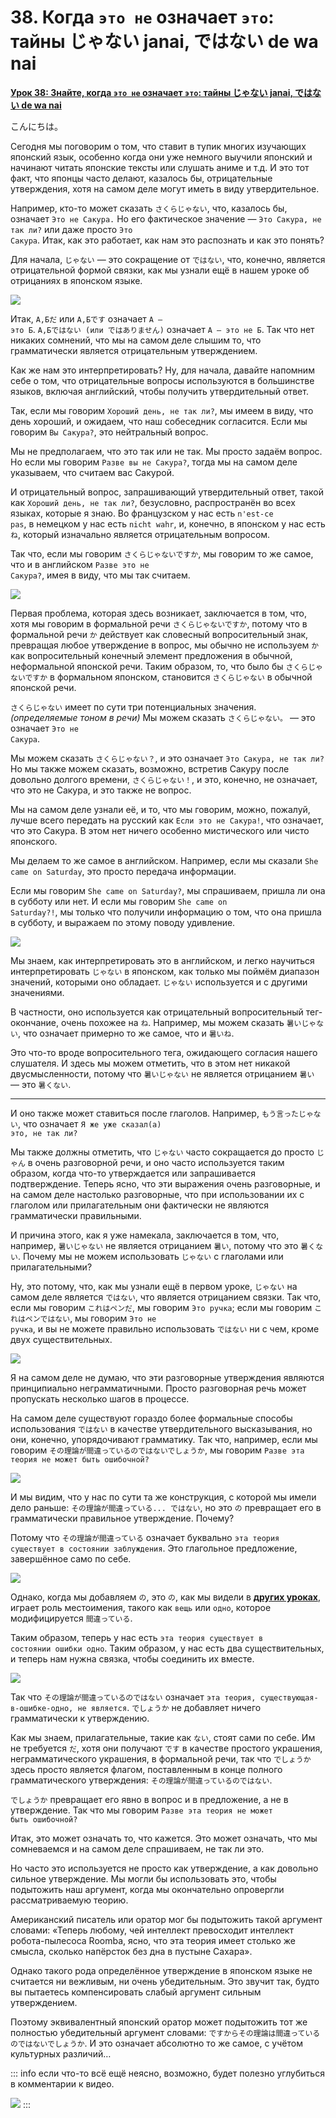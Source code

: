 # **38. Когда <code>это не</code> означает <code>это</code>: тайны じゃない janai, ではない de wa nai**

[**Урок 38: Знайте, когда <code>это не</code> означает <code>это</code>: тайны じゃない janai, ではない de wa nai**](https://www.youtube.com/watch?v=so7BXOwSyEU&list=PLg9uYxuZf8x_A-vcqqyOFZu06WlhnypWj&index=40&pp=iAQB)

こんにちは。

Сегодня мы поговорим о том, что ставит в тупик многих изучающих японский язык, особенно когда они уже немного выучили японский и начинают читать японские тексты или слушать аниме и т.д. И это тот факт, что японцы часто делают, казалось бы, отрицательные утверждения, хотя на самом деле могут иметь в виду утвердительное.

Например, кто-то может сказать <code>さくらじゃない</code>, что, казалось бы, означает <code>Это не Сакура.</code> Но его фактическое значение — <code>Это Сакура, не так ли?</code> или даже просто <code>Это Сакура</code>. Итак, как это работает, как нам это распознать и как это понять?

Для начала, <code>じゃない</code> — это сокращение от <code>ではない</code>, что, конечно, является отрицательной формой связки, как мы узнали ещё в нашем уроке об отрицаниях в японском языке.

![](image427.webp)

Итак, <code>А,Бだ</code> или <code>А,Бです</code> означает <code>А — это Б</code>. <code>А,Бではない (или ではありません)</code> означает <code>А — это не Б</code>. Так что нет никаких сомнений, что мы на самом деле слышим то, что грамматически является отрицательным утверждением.

Как же нам это интерпретировать? Ну, для начала, давайте напомним себе о том, что отрицательные вопросы используются в большинстве языков, включая английский, чтобы получить утвердительный ответ.

Так, если мы говорим <code>Хороший день, не так ли?</code>, мы имеем в виду, что день хороший, и ожидаем, что наш собеседник согласится. Если мы говорим <code>Вы Сакура?</code>, это нейтральный вопрос.

Мы не предполагаем, что это так или не так. Мы просто задаём вопрос. Но если мы говорим <code>Разве вы не Сакура?</code>, тогда мы на самом деле указываем, что считаем вас Сакурой.

И отрицательный вопрос, запрашивающий утвердительный ответ, такой как <code>Хороший день, не так ли?</code>, безусловно, распространён во всех языках, которые я знаю. Во французском у нас есть <code>n'est-ce pas</code>, в немецком у нас есть <code>nicht wahr</code>, и, конечно, в японском у нас есть <code>ね</code>, который изначально является отрицательным вопросом.

Так что, если мы говорим <code>さくらじゃないですか</code>, мы говорим то же самое, что и в английском <code>Разве это не Сакура?</code>, имея в виду, что мы так считаем.

![](image283.webp)

Первая проблема, которая здесь возникает, заключается в том, что, хотя мы говорим в формальной речи <code>さくらじゃないですか</code>, потому что в формальной речи <code>か</code> действует как словесный вопросительный знак, превращая любое утверждение в вопрос, мы обычно не используем <code>か</code> как вопросительный конечный элемент предложения в обычной, неформальной японской речи. Таким образом, то, что было бы <code>さくらじゃないですか</code> в формальном японском, становится <code>さくらじゃない</code> в обычной японской речи.

<code>さくらじゃない</code> имеет по сути три потенциальных значения. *(определяемые тоном в речи)* Мы можем сказать <code>さくらじゃない。</code> — это означает <code>Это не Сакура</code>.

Мы можем сказать <code>さくらじゃない？</code>, и это означает <code>Это Сакура, не так ли?</code> Но мы также можем сказать, возможно, встретив Сакуру после довольно долгого времени, <code>さくらじゃない！</code>, и это, конечно, не означает, что это не Сакура, и это также не вопрос.

Мы на самом деле узнали её, и то, что мы говорим, можно, пожалуй, лучше всего передать на русский как <code>Если это не Сакура!</code>, что означает, что это Сакура. В этом нет ничего особенно мистического или чисто японского.

Мы делаем то же самое в английском. Например, если мы сказали <code>She came on Saturday</code>, это просто передача информации.

Если мы говорим <code>She came on Saturday?</code>, мы спрашиваем, пришла ли она в субботу или нет. И если мы говорим <code>She came on Saturday?!</code>, мы только что получили информацию о том, что она пришла в субботу, и выражаем по этому поводу удивление.

![](image1046.webp)

Мы знаем, как интерпретировать это в английском, и легко научиться интерпретировать <code>じゃない</code> в японском, как только мы поймём диапазон значений, которыми оно обладает. <code>じゃない</code> используется и с другими значениями.

В частности, оно используется как отрицательный вопросительный тег-окончание, очень похожее на <code>ね</code>. Например, мы можем сказать <code>暑いじゃない</code>, что означает примерно то же самое, что и <code>暑いね</code>.

Это что-то вроде вопросительного тега, ожидающего согласия нашего слушателя. И здесь мы можем отметить, что в этом нет никакой двусмысленности, потому что <code>暑いじゃない</code> не является отрицанием <code>暑い</code> — это <code>暑くない</code>.

---

И оно также может ставиться после глаголов. Например, <code>もう言ったじゃない</code>, что означает <code>Я же уже сказал(а) это, не так ли?</code>

Мы также должны отметить, что <code>じゃない</code> часто сокращается до просто <code>じゃん</code> в очень разговорной речи, и оно часто используется таким образом, когда что-то утверждается или запрашивается подтверждение. Теперь ясно, что эти выражения очень разговорные, и на самом деле настолько разговорные, что при использовании их с глаголом или прилагательным они фактически не являются грамматически правильными.

И причина этого, как я уже намекала, заключается в том, что, например, <code>暑いじゃない</code> не является отрицанием <code>暑い</code>, потому что это <code>暑くない</code>. Почему мы не можем использовать <code>じゃない</code> с глаголами или прилагательными?

Ну, это потому, что, как мы узнали ещё в первом уроке, <code>じゃない</code> на самом деле является <code>ではない</code>, что является отрицанием связки. Так что, если мы говорим <code>これはペンだ</code>, мы говорим <code>Это ручка</code>; если мы говорим <code>これはペンではない</code>, мы говорим <code>Это не ручка</code>, и вы не можете правильно использовать <code>ではない</code> ни с чем, кроме двух существительных.

![](image835.webp)

Я на самом деле не думаю, что эти разговорные утверждения являются принципиально неграмматичными. Просто разговорная речь может пропускать несколько шагов в процессе.

На самом деле существуют гораздо более формальные способы использования <code>ではない</code> в качестве утвердительного высказывания, но они, конечно, упорядочивают грамматику. Так что, например, если мы говорим <code>その理論が間違っているのではないでしょうか</code>, мы говорим <code>Разве эта теория не может быть ошибочной?</code>

![](image1106.webp)

И мы видим, что у нас по сути та же конструкция, с которой мы имели дело раньше: <code>その理論が間違っている... ではない</code>, но это <code>の</code> превращает его в грамматически правильное утверждение. Почему?

Потому что <code>その理論が間違っている</code> означает буквально <code>эта теория существует в состоянии заблуждения</code>. Это глагольное предложение, завершённое само по себе.

![](image155.webp)

Однако, когда мы добавляем <code>の</code>, это <code>の</code>, как мы видели в [**других уроках**](https://www.youtube.com/watch?v=Bq3GO63D9bw&ab_channel=OrganicJapanesewithCureDolly), играет роль местоимения, такого как <code>вещь</code> или <code>одно</code>, которое модифицируется <code>間違っている</code>.

Таким образом, теперь у нас есть <code>эта теория существует в состоянии ошибки одно</code>. Таким образом, у нас есть два существительных, и теперь нам нужна связка, чтобы соединить их вместе.

![](image775.webp)

Так что <code>その理論が間違っているのではない</code> означает <code>эта теория, существующая-в-ошибке-одно, не является</code>. <code>でしょうか</code> не добавляет ничего грамматически к утверждению.

Как мы знаем, прилагательные, такие как <code>ない</code>, стоят сами по себе. Им не требуется <code>だ</code>, хотя они получают <code>です</code> в качестве простого украшения, неграмматического украшения, в формальной речи, так что <code>でしょうか</code> здесь просто является флагом, поставленным в конце полного грамматического утверждения: <code>その理論が間違っているのではない</code>.

<code>でしょうか</code> превращает его явно в вопрос и в предложение, а не в утверждение. Так что мы говорим <code>Разве эта теория не может быть ошибочной?</code>

Итак, это может означать то, что кажется. Это может означать, что мы сомневаемся и на самом деле спрашиваем, не так ли это.

Но часто это используется не просто как утверждение, а как довольно сильное утверждение. Мы могли бы использовать это, чтобы подытожить наш аргумент, когда мы окончательно опровергли рассматриваемую теорию.

Американский писатель или оратор мог бы подытожить такой аргумент словами: «Теперь любому, чей интеллект превосходит интеллект робота-пылесоса Roomba, ясно, что эта теория имеет столько же смысла, сколько напёрсток без дна в пустыне Сахара».

Однако такого рода определённое утверждение в японском языке не считается ни вежливым, ни очень убедительным. Это звучит так, будто вы пытаетесь компенсировать слабый аргумент сильным утверждением.

Поэтому эквивалентный японский оратор может подытожить тот же полностью убедительный аргумент словами: <code>ですからその理論は間違っているのではないでしょうか</code>. И это означает абсолютно то же самое, с учётом культурных различий…

::: info
если что-то всё ещё неясно, возможно, будет полезно углубиться в комментарии к видео.

![](image914.webp)
:::